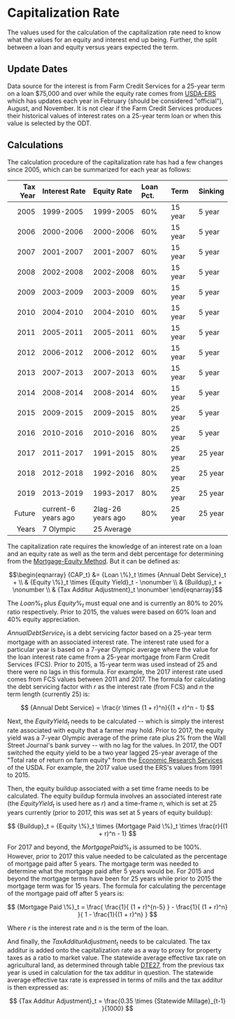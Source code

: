 # Capitalization Rate

The values used for the calculation of the capitalization rate need to know what the values for an equity and interest end up being. Further, the split between a loan and equity versus years expected the term.

## Update Dates

Data source for the interest is from Farm Credit Services for a 25-year term on a loan \$75,000 and over while the equity rate comes from [USDA-ERS](https://www.ers.usda.gov/data-products/farm-income-and-wealth-statistics/) which has updates each year in February (should be considered "official"), August, and November. It is not clear if the Farm Credit Services produces their historical values of interest rates on a 25-year term loan or when this value is selected by the ODT.

## Calculations

The calculation procedure of the capitalization rate has had a few changes since 2005, which can be summarized for each year as follows:


| Tax Year|Interest Rate       | Equity Rate      | Loan Pct. | Term    | Sinking |
|--------:|:-------------------|:-----------------|:----------|:--------|:--------|
|     2005|1999-2005           |1999-2005         | 60%       | 15 year | 5 year  |
|     2006|2000-2006           |2000-2006         | 60%       | 15 year | 5 year  |
|     2007|2001-2007           |2001-2007         | 60%       | 15 year | 5 year  |
|     2008|2002-2008           |2002-2008         | 60%       | 15 year | 5 year  |
|     2009|2003-2009           |2003-2009         | 60%       | 15 year | 5 year  |
|     2010|2004-2010           |2004-2010         | 60%       | 15 year | 5 year  |
|     2011|2005-2011           |2005-2011         | 60%       | 15 year | 5 year  |
|     2012|2006-2012           |2006-2012         | 60%       | 15 year | 5 year  |
|     2013|2007-2013           |2007-2013         | 60%       | 15 year | 5 year  |
|     2014|2008-2014           |2008-2014         | 60%       | 15 year | 5 year  |
|     2015|2009-2015           |2009-2015         | 80%       | 25 year | 5 year  |
|     2016|2010-2016           |2010-2016         | 80%       | 25 year | 5 year  |
|     2017|2011-2017           |1991-2015         | 80%       | 25 year | 25 year |
|     2018|2012-2018           |1992-2016         | 80%       | 25 year | 25 year |
|     2019|2013-2019           |1993-2017         | 80%       | 25 year | 25 year |
|   Future|current-6 years ago |2lag-26 years ago | 80%       | 25 year | 25 year |
|    Years|7 Olympic           |25 Average        |           |         |         |



The capitalization rate requires the knowledge of an interest rate on a loan and an equity rate as well as the term and debt percentage for determining from the [Mortgage-Equity Method](http://www.commercialappraisalsoftware.dcfsoftware.com/mtgequity.htm). But it can be defined as:

$$\begin{eqnarray}
{CAP_t} &= {Loan \%}_t \times {Annual Debt Service}_t + \\
& {Equity \%}_t \times {Equity Yield}_t - \nonumber \\
& {Buildup}_t + \nonumber \\
& {Tax Additur Adjustment}_t \nonumber
\end{eqnarray}$$


The ${Loan \%}_t$ plus ${Equity \%}_t$ must equal one and is currently an 80% to 20% ratio respectively. Prior to 2015, the values were based on 60% loan and 40% equity appreciation.


${Annual Debt Service}_t$ is a debt servicing factor based on a 25-year term mortgage with an associated interest rate. The interest rate used for a particular year is based on a 7-year Olympic average where the value for the loan interest rate came from a 25-year mortgage from Farm Credit Services (FCS). Prior to 2015, a 15-year term was used instead of 25 and there were no lags in this formula. For example, the 2017 interest rate used comes from FCS values between 2011 and 2017. The formula for calculating the debt servicing factor with $r$ as the interest rate (from FCS) and $n$ the term length (currently 25) is:

$$ {Annual Debt Service} = \frac{r \times (1 + r)^n}{(1 + r)^n - 1} $$

Next, the ${Equity Yield}_t$ needs to be calculated -- which is simply the interest rate associated with equity that a farmer may hold. Prior to 2017, the equity yield was a 7-year Olympic average of the prime rate plus 2% from the Wall Street Journal's bank survey -- with no lag for the values. In 2017, the ODT switched the equity yield to be a two year lagged 25-year average of the "Total rate of return on farm equity" from the [Economic Research Services](https://data.ers.usda.gov/reports.aspx?ID=17838) of the USDA. For example, the 2017 value used the ERS's values from 1991 to 2015.

Then, the equity buildup associated with a set time frame needs to be calculated. The equity buildup formula involves an associated interest rate (the ${Equity Yield}_t$ is used here as $r$) and a time-frame $n$, which is set at 25 years currently (prior to 2017, this was set at 5 years of equity buildup):

$$ {Buildup}_t = {Equity \%}_t \times {Mortgage Paid \%}_t \times \frac{r}{(1 + r)^n - 1} $$

For 2017 and beyond, the ${Mortgage Paid \%}_t$ is assumed to be 100%. However, prior to 2017 this value needed to be calculated as the percentage of mortgage paid after 5 years. The mortgage term was needed to determine what the mortgage paid after 5 years would be. For 2015 and beyond the mortgage terms have been for 25 years while prior to 2015 the mortgage term was for 15 years. The formula for calculating the percentage of the mortgage paid off after 5 years is:

$$ {Mortgage Paid \%}_t = \frac{ \frac{1}{ (1 + r)^{n-5} } - \frac{1}{ (1 + r)^n} }{ 1 - \frac{1}{(1 + r)^n} } $$

Where $r$ is the interest rate and $n$ is the term of the loan.

<!--- in addition, --->

And finally, the ${Tax Additur Adjustment}_t$ needs to be calculated. The tax additur is added onto the capitalization rate as a way to proxy for property taxes as a ratio to market value. The statewide average effective tax rate on agricultural land, as determined through table [DTE27](https://www.tax.ohio.gov/tax_analysis/tax_data_series/publications_tds_property.aspx#Allpropertytaxes), from the previous tax year is used in calculation for the tax additur in question. The statewide average effective tax rate is expressed in terms of mills and the tax additur is then expressed as:

$$ {Tax Additur Adjustment}_t = \frac{0.35 \times {Statewide Millage}_{t-1} }{1000} $$

<!--- The ODT does not release table DTE27 until around the same time that --->